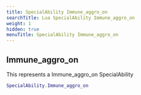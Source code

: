 ```yaml
---
title: SpecialAbility Immune_aggro_on
searchTitle: Lua SpecialAbility Immune_aggro_on
weight: 1
hidden: true
menuTitle: SpecialAbility Immune_aggro_on
---
```

## Immune_aggro_on

This represents a Immune_aggro_on SpecialAbility
```lua
SpecialAbility.Immune_aggro_on
```